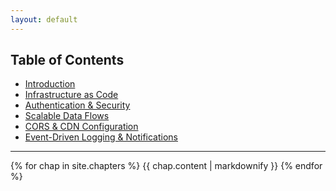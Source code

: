 ```yaml
---
layout: default
---
```


## Table of Contents
- [Introduction](#introduction)  
- [Infrastructure as Code](#infrastructure-as-code)  
- [Authentication & Security](#authentication--security)  
- [Scalable Data Flows](#scalable-data-flows)  
- [CORS & CDN Configuration](#cors--cdn-configuration)  
- [Event-Driven Logging & Notifications](#event-driven-logging--notifications)  

---

{% for chap in site.chapters %}
  {{ chap.content | markdownify }}
{% endfor %}